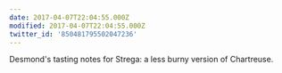 ```yaml
---
date: 2017-04-07T22:04:55.000Z
modified: 2017-04-07T22:04:55.000Z
twitter_id: '850481795502047236'
---
```


  Desmond's tasting notes for Strega: a less burny version of Chartreuse.

